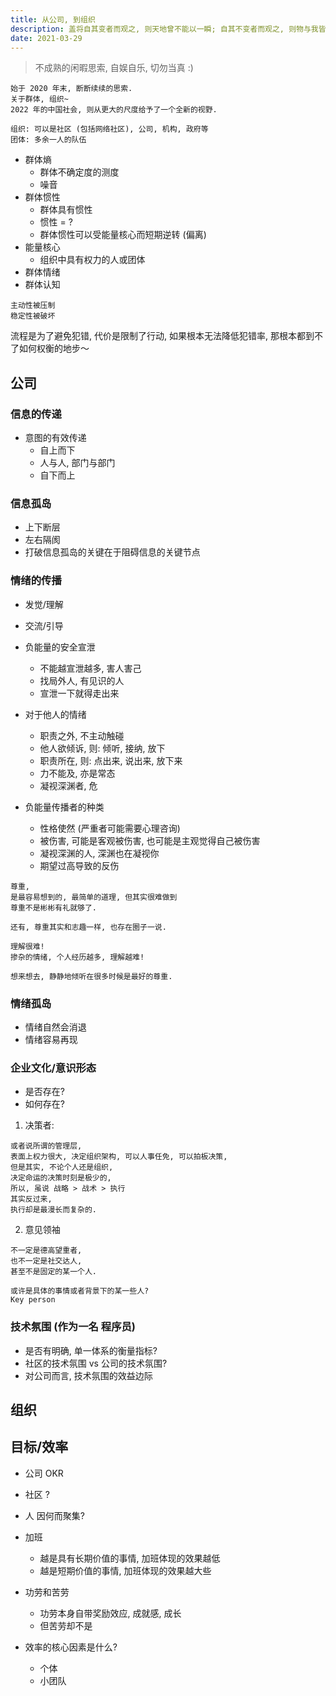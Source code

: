 ```yaml
---
title: 从公司, 到组织
description: 盖将自其变者而观之, 则天地曾不能以一瞬; 自其不变者而观之, 则物与我皆无尽也, 而又何羡乎!
date: 2021-03-29
---
```


> 不成熟的闲暇思索, 自娱自乐, 切勿当真 :)

```
始于 2020 年末, 断断续续的思索.
关于群体, 组织~
2022 年的中国社会, 则从更大的尺度给予了一个全新的视野.

组织: 可以是社区 (包括网络社区), 公司, 机构, 政府等
团体: 多余一人的队伍
```

- 群体熵
  - 群体不确定度的测度
  - 噪音
- 群体惯性
  - 群体具有惯性
  - 惯性 = ?
  - 群体惯性可以受能量核心而短期逆转 (偏离)
- 能量核心
  - 组织中具有权力的人或团体
- 群体情绪
- 群体认知

```
主动性被压制
稳定性被破坏
```

流程是为了避免犯错,
代价是限制了行动,
如果根本无法降低犯错率,
那根本都到不了如何权衡的地步～

## 公司

### 信息的传递

* 意图的有效传递
  - 自上而下
  - 人与人, 部门与部门
  - 自下而上

### 信息孤岛

* 上下断层
* 左右隔阂
* 打破信息孤岛的关键在于阻碍信息的关键节点

### 情绪的传播

- 发觉/理解
- 交流/引导

- 负能量的安全宣泄
  - 不能越宣泄越多, 害人害己
  - 找局外人, 有见识的人
  - 宣泄一下就得走出来

- 对于他人的情绪
  - 职责之外, 不主动触碰
  - 他人欲倾诉, 则: 倾听, 接纳, 放下
  - 职责所在, 则: 点出来, 说出来, 放下来
  - 力不能及, 亦是常态
  - 凝视深渊者, 危

- 负能量传播者的种类
  - 性格使然 (严重者可能需要心理咨询)
  - 被伤害, 可能是客观被伤害, 也可能是主观觉得自己被伤害
  - 凝视深渊的人, 深渊也在凝视你
  - 期望过高导致的反伤

```
尊重,
是最容易想到的, 最简单的道理, 但其实很难做到
尊重不是彬彬有礼就够了.

还有, 尊重其实和志趣一样, 也存在圈子一说.

理解很难!
掺杂的情绪, 个人经历越多, 理解越难!

想来想去, 静静地倾听在很多时候是最好的尊重.
```

### 情绪孤岛

- 情绪自然会消退
- 情绪容易再现

### 企业文化/意识形态

- 是否存在?
- 如何存在?

1. 决策者:

```
或者说所谓的管理层,
表面上权力很大, 决定组织架构, 可以人事任免, 可以拍板决策,
但是其实, 不论个人还是组织,
决定命运的决策时刻是极少的,
所以, 虽说 战略 > 战术 > 执行
其实反过来,
执行却是最漫长而复杂的.
```

2. 意见领袖

```
不一定是德高望重者,
也不一定是社交达人,
甚至不是固定的某一个人.

或许是具体的事情或者背景下的某一些人?
Key person
```

### 技术氛围 (作为一名 程序员)

- 是否有明确, 单一体系的衡量指标?
- 社区的技术氛围 vs 公司的技术氛围?
- 对公司而言, 技术氛围的效益边际

## 组织

## 目标/效率

- 公司 OKR
- 社区 ?
- 人 因何而聚集?

- 加班
  - 越是具有长期价值的事情, 加班体现的效果越低
  - 越是短期价值的事情, 加班体现的效果越大些

- 功劳和苦劳
  - 功劳本身自带奖励效应, 成就感, 成长
  - 但苦劳却不是

- 效率的核心因素是什么?
  - 个体
  - 小团队
